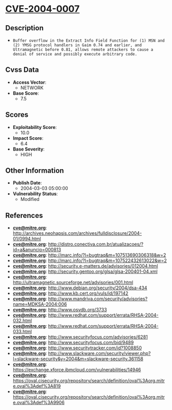 
# [CVE-2004-0007](http://archives.neohapsis.com/archives/fulldisclosure/2004-01/0994.html)

## Description

- `Buffer overflow in the Extract Info Field Function for (1) MSN and (2) YMSG protocol handlers in Gaim 0.74 and earlier, and Ultramagnetic before 0.81, allows remote attackers to cause a denial of service and possibly execute arbitrary code.`

## Cvss Data

- **Access Vector**:
  - NETWORK
- **Base Score**:
  - 7.5

## Scores

- **Exploitability Score**:
  - 10.0
- **Impact Score**:
  - 6.4
- **Base Severity**:
  - HIGH

## Other Information

- **Publish Date**:
  - 2004-03-03 05:00:00
- **Vulnerability Status**:
  - Modified

## References

- **cve@mitre.org**: http://archives.neohapsis.com/archives/fulldisclosure/2004-01/0994.html
- **cve@mitre.org**: http://distro.conectiva.com.br/atualizacoes/?id=a&anuncio=000813
- **cve@mitre.org**: http://marc.info/?l=bugtraq&m=107513690306318&w=2
- **cve@mitre.org**: http://marc.info/?l=bugtraq&m=107522432613022&w=2
- **cve@mitre.org**: http://security.e-matters.de/advisories/012004.html
- **cve@mitre.org**: http://security.gentoo.org/glsa/glsa-200401-04.xml
- **cve@mitre.org**: http://ultramagnetic.sourceforge.net/advisories/001.html
- **cve@mitre.org**: http://www.debian.org/security/2004/dsa-434
- **cve@mitre.org**: http://www.kb.cert.org/vuls/id/197142
- **cve@mitre.org**: http://www.mandriva.com/security/advisories?name=MDKSA-2004:006
- **cve@mitre.org**: http://www.osvdb.org/3733
- **cve@mitre.org**: http://www.redhat.com/support/errata/RHSA-2004-032.html
- **cve@mitre.org**: http://www.redhat.com/support/errata/RHSA-2004-033.html
- **cve@mitre.org**: http://www.securityfocus.com/advisories/6281
- **cve@mitre.org**: http://www.securityfocus.com/bid/9489
- **cve@mitre.org**: http://www.securitytracker.com/id?1008850
- **cve@mitre.org**: http://www.slackware.com/security/viewer.php?l=slackware-security&y=2004&m=slackware-security.361158
- **cve@mitre.org**: https://exchange.xforce.ibmcloud.com/vulnerabilities/14946
- **cve@mitre.org**: https://oval.cisecurity.org/repository/search/definition/oval%3Aorg.mitre.oval%3Adef%3A819
- **cve@mitre.org**: https://oval.cisecurity.org/repository/search/definition/oval%3Aorg.mitre.oval%3Adef%3A9906
